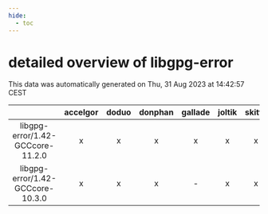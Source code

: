 ```yaml
---
hide:
  - toc
---
```


detailed overview of libgpg-error
=================================


This data was automatically generated on Thu, 31 Aug 2023 at 14:42:57 CEST  

| |accelgor|doduo|donphan|gallade|joltik|skitty|swalot|victini|
| :---: | :---: | :---: | :---: | :---: | :---: | :---: | :---: | :---: |
|libgpg-error/1.42-GCCcore-11.2.0|x|x|x|x|x|x|x|x|
|libgpg-error/1.42-GCCcore-10.3.0|x|x|x|-|x|x|x|x|
